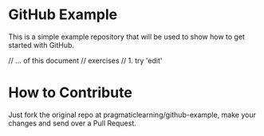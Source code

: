 GitHub Example
==============

This is a simple example repository that will be used to show how to get started with GitHub.

// ... of this document
// exercises
// 1. try 'edit'

How to Contribute
=================

Just fork the original repo at pragmaticlearning/github-example, make your changes and send over a Pull Request.
